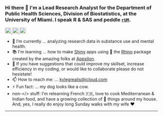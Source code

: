 ### Hi there 👋 I'm a Lead Research Analyst for the Department of Public Health Sciences, Division of Biostatistics, at the University of Miami. I speak R & SAS and peddle [`rUM`](https://cran.r-project.org/web/packages/rUM/index.html).

<div id="badges">
  <a href="https://www.linkedin.com/in/kyle-grealis-044030180/" target="_blank">
    <img 
      src="https://img.shields.io/badge/LinkedIn-blue?style=for-the-badge&logo=linkedin&logoColor=white" 
      alt="LinkedIn Badge"
      style="height: 20px;"
    />
  </a>
  <a href="https://stackoverflow.com/users/17979043/kyle-g" target="_blank">
    <img
      src="https://img.shields.io/badge/Stack-Overflow-green"
      alt="StackOverflow"
      style="height: 20px;"
    />
  </a>
  <img 
    src="https://komarev.com/ghpvc/?username=kyleGrealis&style=flat-square&color=blue" 
    alt=""
    style="height: 20px;"/>
</div>


- 🔭 I’m currently ... analyzing research data in substance use and mental health.
- 📚 I'm learning ... how to make [Shiny](https://shiny.posit.co/) apps using 🦏 the [Rhino](https://rhinoverse.dev/#rhino) package created by the amazing folks at [Appsilon]( https://appsilon.com/). 
- 🙏 If you have suggestions that could improve my skillset, increase efficiency in my coding, or would like to collaborate please do not hesistate!
- 📫 How to reach me: ... kylegrealis@icloud.com
- ⚡ Fun fact: ... my dog looks like a cow.
- non-</> stuff: I'm relearning French 🇫🇷, love to cook Mediterranean & Indian food, and have a growing collection of 🐸 things around my house. And, yes, I really do enjoy long Sunday walks with my wife ❤️


<hr>

